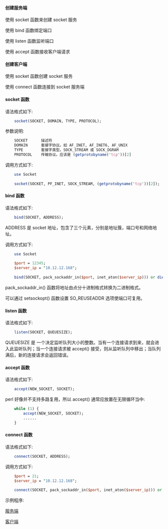 
#### 创建服务端

使用 socket 函数来创建 socket 服务

使用 bind 函数绑定端口

使用 listen 函数监听端口

使用 accept 函数接收客户端请求


#### 创建客户端

使用 socket 函数创建 socket 服务

使用 connect 函数连接到 socket 服务端


#### socket 函数

语法格式如下:
```pl
    socket(SOCKET, DOMAIN, TYPE, PROTOCOL);
```
参数说明:
```pl
    SOCKET      描述符
    DOMAIN      套接字协议。如 AF_INET, AF_INET6, AF_UNIX
    TYPE        套接字类型。SOCK_STREAM 或 SOCK_DGRAM
    PROTOCOL    传输协议。应该是 (getprotobyname('tcp'))[2] 
```

调用方式如下:
```pl
    use Socket
    
    socket(SOCKET, PF_INET, SOCK_STREAM, (getprotobyname('tcp'))[2]);
```


#### bind 函数

语法格式如下:
```pl
    bind(SOCKET, ADDRESS);
```
ADDRESS 是 socket 地址，包含了三个元素，分别是地址簇，端口号和网络地址。

调用方式如下:
```pl
    use Socket
    
    $port = 12345;
    $server_ip = "10.12.12.168";
    
    bind(SOCKET, pack_sockaddr_in($port, inet_aton($server_ip))) or die "无法绑定端口!\n";
```
pack_sockaddr_in() 函数将地址由点分十进制格式转换为二进制格式。

可以通过 setsockopt() 函数设置 SO_REUSEADDR 选项使端口可复用。


#### listen 函数

语法格式如下:
```pl
    listen(SOCKET, QUEUESIZE);
```
QUEUESIZE 是 一个决定监听队列大小的整数。当有一个连接请求到来，就会进入此监听队列；当一个连接请求被 accept() 接受，则从监听队列中移出；当队列满后，新的连接请求会返回错误。


#### accept 函数

语法格式如下:
```pl
    accept(NEW_SOCKET, SOCKET);
```

perl 好像并不支持多路复用，所以 accept() 通常应放置在无限循环当中:
```pl
    while (1) {
        accept(NEW_SOCKET, SOCKET);
        ......
    }
```


#### connect 函数

语法格式如下:
```pl
    connect(SOCKET, ADDRESS);
```

调用方式如下:
```pl
    $port = 21;
    $server_ip = "10.12.12.168";
    
    connect(SOCKET, pack_sockaddr_in($port, inet_aton($server_ip))) or die "无法绑定端口!\n";
```

示例程序:

[服务端](tests/server.pl)

[客户端](tests/client.pl)
